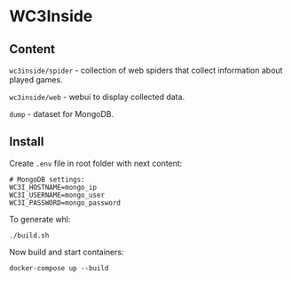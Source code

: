 # WC3Inside

## Content
`wc3inside/spider` - collection of web spiders that collect information about played games.

`wc3inside/web` - webui to display collected data.

`dump` - dataset for MongoDB.

## Install

Create `.env` file in root folder with next content:

```
# MongoDB settings:
WC3I_HOSTNAME=mongo_ip
WC3I_USERNAME=mongo_user
WC3I_PASSWORD=mongo_password
```

To generate whl:
```
./build.sh
```

Now build and start containers:

```
docker-compose up --build
```
